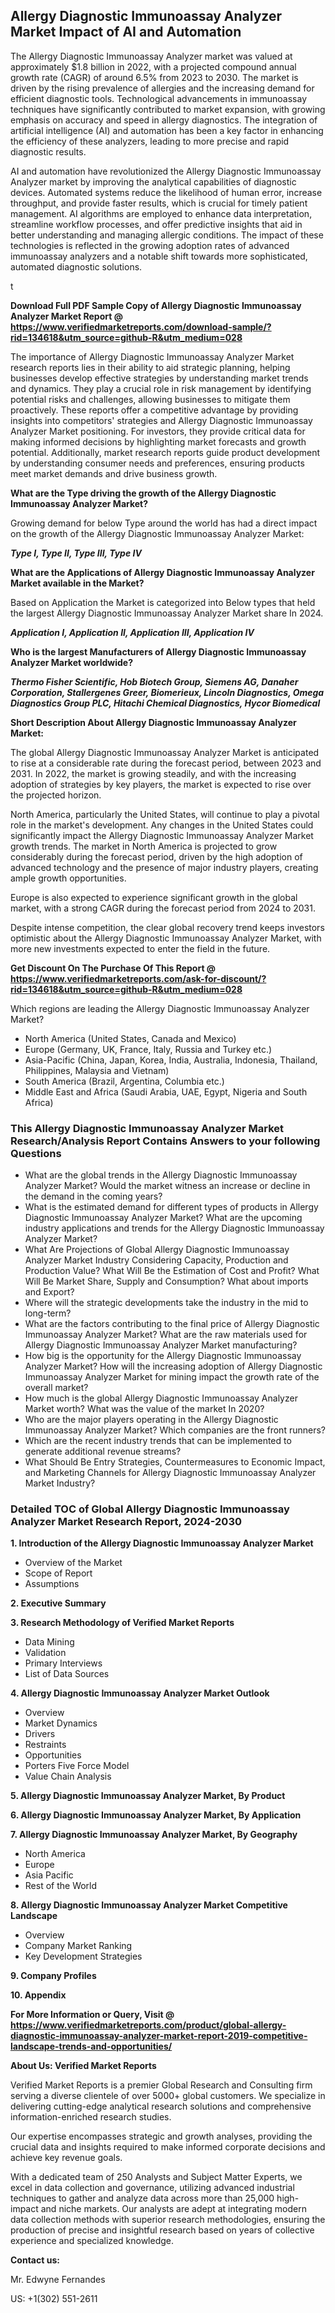 <h2>Allergy Diagnostic Immunoassay Analyzer Market Impact of AI and Automation</h2><p>The Allergy Diagnostic Immunoassay Analyzer market was valued at approximately $1.8 billion in 2022, with a projected compound annual growth rate (CAGR) of around 6.5% from 2023 to 2030. The market is driven by the rising prevalence of allergies and the increasing demand for efficient diagnostic tools. Technological advancements in immunoassay techniques have significantly contributed to market expansion, with growing emphasis on accuracy and speed in allergy diagnostics. The integration of artificial intelligence (AI) and automation has been a key factor in enhancing the efficiency of these analyzers, leading to more precise and rapid diagnostic results.</p><p>AI and automation have revolutionized the Allergy Diagnostic Immunoassay Analyzer market by improving the analytical capabilities of diagnostic devices. Automated systems reduce the likelihood of human error, increase throughput, and provide faster results, which is crucial for timely patient management. AI algorithms are employed to enhance data interpretation, streamline workflow processes, and offer predictive insights that aid in better understanding and managing allergic conditions. The impact of these technologies is reflected in the growing adoption rates of advanced immunoassay analyzers and a notable shift towards more sophisticated, automated diagnostic solutions.</p>t</p><p id="" class=""><strong>Download Full PDF Sample Copy of Allergy Diagnostic Immunoassay Analyzer Market Report @ <a href="https://www.verifiedmarketreports.com/download-sample/?rid=134618&utm_source=github-R&utm_medium=028" target="_blank">https://www.verifiedmarketreports.com/download-sample/?rid=134618&utm_source=github-R&utm_medium=028</a></strong></p><p>The importance of&nbsp;Allergy Diagnostic Immunoassay Analyzer Market research reports lies in their ability to aid strategic planning, helping businesses develop effective strategies by understanding market trends and dynamics. They play a crucial role in risk management by identifying potential risks and challenges, allowing businesses to mitigate them proactively. These reports offer a competitive advantage by providing insights into competitors' strategies and Allergy Diagnostic Immunoassay Analyzer Market positioning. For investors, they provide critical data for making informed decisions by highlighting market forecasts and growth potential. Additionally, market research reports guide product development by understanding consumer needs and preferences, ensuring products meet market demands and drive business growth.</p><p><strong>What are the&nbsp;Type driving the growth of the Allergy Diagnostic Immunoassay Analyzer Market?</strong></p><p id="" class="">Growing demand for below Type around the world has had a direct impact on the growth of the Allergy Diagnostic Immunoassay Analyzer Market:</p><em><strong>Type I, Type II, Type III, Type IV</strong></em></p><strong>What are the&nbsp;Applications&nbsp;of Allergy Diagnostic Immunoassay Analyzer Market available in the Market?</strong></p><p id="" class="">Based on Application the Market is categorized into Below types that held the largest Allergy Diagnostic Immunoassay Analyzer Market share In 2024.</p><em><strong>Application I, Application II, Application III, Application IV</strong></em></p><strong>Who is the largest Manufacturers of Allergy Diagnostic Immunoassay Analyzer Market worldwide?</strong></p><p><em><strong>Thermo Fisher Scientific, Hob Biotech Group, Siemens AG, Danaher Corporation, Stallergenes Greer, Biomerieux, Lincoln Diagnostics, Omega Diagnostics Group PLC, Hitachi Chemical Diagnostics, Hycor Biomedical</strong></em></p><p id="" class=""><strong>Short Description About Allergy Diagnostic Immunoassay Analyzer Market:</strong></p><p>The global Allergy Diagnostic Immunoassay Analyzer Market is anticipated to rise at a considerable rate during the forecast period, between 2023 and 2031. In 2022, the market is growing steadily, and with the increasing adoption of strategies by key players, the market is expected to rise over the projected horizon.</p><p>North America, particularly the United States, will continue to play a pivotal role in the market's development. Any changes in the United States could significantly impact the Allergy Diagnostic Immunoassay Analyzer Market growth trends. The market in North America is projected to grow considerably during the forecast period, driven by the high adoption of advanced technology and the presence of major industry players, creating ample growth opportunities.</p><p>Europe is also expected to experience significant growth in the global market, with a strong CAGR during the forecast period from 2024 to 2031.</p><p>Despite intense competition, the clear global recovery trend keeps investors optimistic about the Allergy Diagnostic Immunoassay Analyzer Market, with more new investments expected to enter the field in the future.</p><p id="" class=""><strong>Get Discount On The Purchase Of This Report @ <a href="https://www.verifiedmarketreports.com/ask-for-discount/?rid=134618&utm_source=github-R&utm_medium=028" target="_blank">https://www.verifiedmarketreports.com/ask-for-discount/?rid=134618&utm_source=github-R&utm_medium=028</a></strong></p>Which regions are leading the Allergy Diagnostic Immunoassay Analyzer Market?</p><ul><li>North America (United States, Canada and Mexico)</li><li>Europe (Germany, UK, France, Italy, Russia and Turkey etc.)</li><li>Asia-Pacific (China, Japan, Korea, India, Australia, Indonesia, Thailand, Philippines, Malaysia and Vietnam)</li><li>South America (Brazil, Argentina, Columbia etc.)</li><li>Middle East and Africa (Saudi Arabia, UAE, Egypt, Nigeria and South Africa)</li></ul><h3 id="" class="">This Allergy Diagnostic Immunoassay Analyzer Market Research/Analysis Report Contains Answers to your following Questions</h3><ul><li>What are the global trends in the Allergy Diagnostic Immunoassay Analyzer Market? Would the market witness an increase or decline in the demand in the coming years?</li><li>What is the estimated demand for different types of products in Allergy Diagnostic Immunoassay Analyzer Market? What are the upcoming industry applications and trends for the Allergy Diagnostic Immunoassay Analyzer Market?</li><li>What Are Projections of Global Allergy Diagnostic Immunoassay Analyzer Market Industry Considering Capacity, Production and Production Value? What Will Be the Estimation of Cost and Profit? What Will Be Market Share, Supply and Consumption? What about imports and Export?</li><li>Where will the strategic developments take the industry in the mid to long-term?</li><li>What are the factors contributing to the final price of Allergy Diagnostic Immunoassay Analyzer Market? What are the raw materials used for Allergy Diagnostic Immunoassay Analyzer Market manufacturing?</li><li>How big is the opportunity for the Allergy Diagnostic Immunoassay Analyzer Market? How will the increasing adoption of Allergy Diagnostic Immunoassay Analyzer Market for mining impact the growth rate of the overall market?</li><li>How much is the global Allergy Diagnostic Immunoassay Analyzer Market worth? What was the value of the market In 2020?</li><li>Who are the major players operating in the Allergy Diagnostic Immunoassay Analyzer Market? Which companies are the front runners?</li><li>Which are the recent industry trends that can be implemented to generate additional revenue streams?</li><li>What Should Be Entry Strategies, Countermeasures to Economic Impact, and Marketing Channels for Allergy Diagnostic Immunoassay Analyzer Market Industry?</li></ul><h3 id="" class="">Detailed TOC of Global Allergy Diagnostic Immunoassay Analyzer Market Research Report, 2024-2030</h3><p id="" class=""><strong>1. Introduction of the Allergy Diagnostic Immunoassay Analyzer Market</strong></p><ul><li>Overview of the Market</li><li>Scope of Report</li><li>Assumptions</li></ul><p id="" class=""><strong>2. Executive Summary</strong></p><p id="" class=""><strong>3. Research Methodology of Verified Market Reports</strong></p><ul><li>Data Mining</li><li>Validation</li><li>Primary Interviews</li><li>List of Data Sources</li></ul><p id="" class=""><strong>4. Allergy Diagnostic Immunoassay Analyzer Market Outlook</strong></p><ul><li>Overview</li><li>Market Dynamics</li><li>Drivers</li><li>Restraints</li><li>Opportunities</li><li>Porters Five Force Model</li><li>Value Chain Analysis</li></ul><p id="" class=""><strong>5. Allergy Diagnostic Immunoassay Analyzer Market, By Product</strong></p><p id="" class=""><strong>6. Allergy Diagnostic Immunoassay Analyzer Market, By Application</strong></p><p id="" class=""><strong>7. Allergy Diagnostic Immunoassay Analyzer Market, By Geography</strong></p><ul><li>North America</li><li>Europe</li><li>Asia Pacific</li><li>Rest of the World</li></ul><p id="" class=""><strong>8. Allergy Diagnostic Immunoassay Analyzer Market Competitive Landscape</strong></p><ul><li>Overview</li><li>Company Market Ranking</li><li>Key Development Strategies</li></ul><p id="" class=""><strong>9. Company Profiles</strong></p><p id="" class=""><strong>10. Appendix</strong></p><p id="" class=""><strong>For More Information or Query, Visit @ <a href="https://www.verifiedmarketreports.com/product/global-allergy-diagnostic-immunoassay-analyzer-market-report-2019-competitive-landscape-trends-and-opportunities/" target="_blank">https://www.verifiedmarketreports.com/product/global-allergy-diagnostic-immunoassay-analyzer-market-report-2019-competitive-landscape-trends-and-opportunities/</a></strong></p><p id="" class=""><strong>About Us: Verified Market Reports</strong></p><p id="" class="">Verified Market Reports is a premier Global Research and Consulting firm serving a diverse clientele of over 5000+ global customers. We specialize in delivering cutting-edge analytical research solutions and comprehensive information-enriched research studies.</p><p id="" class="">Our expertise encompasses strategic and growth analyses, providing the crucial data and insights required to make informed corporate decisions and achieve key revenue goals.</p><p id="" class="">With a dedicated team of 250 Analysts and Subject Matter Experts, we excel in data collection and governance, utilizing advanced industrial techniques to gather and analyze data across more than 25,000 high-impact and niche markets. Our analysts are adept at integrating modern data collection methods with superior research methodologies, ensuring the production of precise and insightful research based on years of collective experience and specialized knowledge.</p><p id="" class=""><strong>Contact us:</strong></p><p id="" class="">Mr. Edwyne Fernandes</p><p id="" class="">US: +1(302) 551-2611</p>